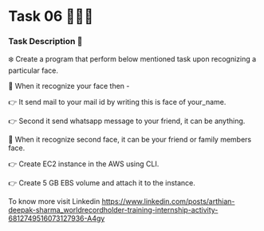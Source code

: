 # Task 06 👨🏻‍💻

### Task Description 📄

❄️ Create a program that perform below mentioned task upon recognizing a particular face.


📌 When it recognize your face then -

👉 It send mail to your mail id by writing this is face of your_name.

👉 Second it send whatsapp message to your friend, it can be anything.


📌 When it recognize second face, it can be your friend or family members face.

👉 Create EC2 instance in the AWS using CLI.

👉 Create 5 GB EBS volume and attach it to the instance.

To know more visit Linkedin   https://www.linkedin.com/posts/arthian-deepak-sharma_worldrecordholder-training-internship-activity-6812749516073127936-A4gy
